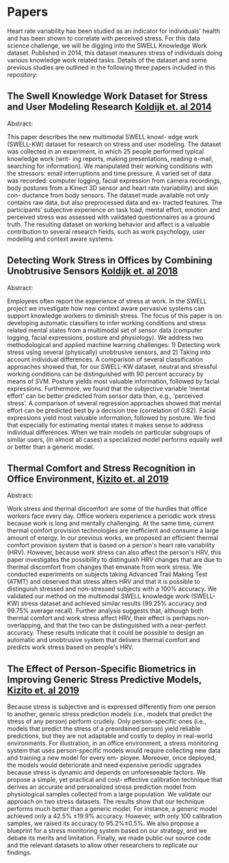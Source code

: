 # Papers

Heart rate variability has been studied as an indicator for individuals' 
health and has been shown to correlate with perceived stress. For this 
data science challenge, we will be digging into the SWELL Knowledge Work 
dataset. Published in 2014, this dataset measures stress of individuals 
doing various knowledge work related tasks. Details of the dataset and 
some previous studies are outlined in the following three papers included
in this repository:


## The Swell Knowledge Work Dataset for Stress and User Modeling Research [Koldijk et. al 2014](koldijk_2014.pdf)

Abstract:

This paper describes the new multimodal SWELL knowl-
edge work (SWELL-KW) dataset for research on stress and
user modeling. The dataset was collected in an experiment,
in which 25 people performed typical knowledge work (writ-
ing reports, making presentations, reading e-mail, searching
for information). We manipulated their working conditions
with the stressors: email interruptions and time pressure.
A varied set of data was recorded: computer logging, facial
expression from camera recordings, body postures from a
Kinect 3D sensor and heart rate (variability) and skin con-
ductance from body sensors. The dataset made available not
only contains raw data, but also preprocessed data and ex-
tracted features. The participants’ subjective experience on
task load, mental effort, emotion and perceived stress was
assessed with validated questionnaires as a ground truth.
The resulting dataset on working behavior and affect is a
valuable contribution to several research fields, such as work
psychology, user modeling and context aware systems.


## Detecting Work Stress in Offices by Combining Unobtrusive Sensors [Koldijk et. al 2018](koldijk_2018.pdf)

Abstract:

Employees often report the experience of stress at work. In the SWELL project we investigate how new context aware
pervasive systems can support knowledge workers to diminish stress. The focus of this paper is on developing automatic classifiers to
infer working conditions and stress related mental states from a multimodal set of sensor data (computer logging, facial expressions,
posture and physiology). We address two methodological and applied machine learning challenges: 1) Detecting work stress using
several (physically) unobtrusive sensors, and 2) Taking into account individual differences. A comparison of several classification
approaches showed that, for our SWELL-KW dataset, neutral and stressful working conditions can be distinguished with 90 percent
accuracy by means of SVM. Posture yields most valuable information, followed by facial expressions. Furthermore, we found that
the subjective variable ‘mental effort’ can be better predicted from sensor data than, e.g., ‘perceived stress’. A comparison of several
regression approaches showed that mental effort can be predicted best by a decision tree (correlation of 0.82). Facial expressions
yield most valuable information, followed by posture. We find that especially for estimating mental states it makes sense to address
individual differences. When we train models on particular subgroups of similar users, (in almost all cases) a specialized model
performs equally well or better than a generic model.

## Thermal Comfort and Stress Recognition in Office Environment, [Kizito et. al 2019](kizito_2019.pdf)

Abstract:

Work stress and thermal discomfort are some of the hurdles that office workers face every day.
Office workers experience a periodic work stress because work is long and mentally challenging.
At the same time, current thermal comfort provision technologies are inefficient and consume a
large amount of energy. In our previous works, we proposed an efficient thermal comfort provision
system that is based on a person's heart rate variability (HRV). However, because work stress can
also affect the person's HRV, this paper investigates the possibility to distinguish HRV changes
that are due to thermal discomfort from changes that emanate from work stress. We conducted
experiments on subjects taking Advanced Trail Making Test (ATMT) and observed that stress
alters HRV and that it is possible to distinguish stressed and non-stressed subjects with a 100%
accuracy. We validated our method on the multimodal SWELL knowledge work (SWELL-KW)
stress dataset and achieved similar results (99.25% accuracy and 99.75% average recall). Further
analysis suggests that, although both thermal comfort and work stress affect HRV, their effect
is perhaps non-overlapping, and that the two can be distinguished with a near-perfect accuracy.
These results indicate that it could be possible to design an automatic and unobtrusive system
that delivers thermal comfort and predicts work stress based on people's HRV.

## The Effect of Person-Specific Biometrics in Improving Generic Stress Predictive Models, [Kizito et. al 2019](kizito_2019_2.pdf)

Because stress is subjective and is expressed differently from
one person to another, generic stress prediction models (i.e., models that
predict the stress of any person) perform crudely. Only person-specific
ones (i.e., models that predict the stress of a preordained person) yield
reliable predictions, but they are not adaptable and costly to deploy
in real-world environments. For illustration, in an office environment,
a stress monitoring system that uses person-specific models would
require collecting new data and training a new model for every em-
ployee. Moreover, once deployed, the models would deteriorate and need
expensive periodic upgrades because stress is dynamic and depends
on unforeseeable factors. We propose a simple, yet practical and cost-
effective calibration technique that derives an accurate and personalized
stress prediction model from physiological samples collected from a large
population. We validate our approach on two stress datasets. The results
show that our technique performs much better than a generic model.
For instance, a generic model achieved only a 42.5% ±19.9% accuracy.
However, with only 100 calibration samples, we raised its accuracy to
95.2%±0.5%. We also propose a blueprint for a stress monitoring system
based on our strategy, and we debate its merits and limitation. Finally,
we made public our source code and the relevant datasets to allow other
researchers to replicate our findings.
